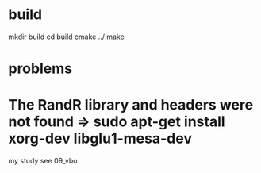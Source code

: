build 
=======
mkdir build
cd build
cmake ../
make

problems
=========
The RandR library and headers were not found
=> sudo apt-get install xorg-dev libglu1-mesa-dev
=================
my study see 09_vbo
